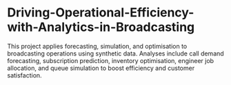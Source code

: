 # Driving-Operational-Efficiency-with-Analytics-in-Broadcasting
This project applies forecasting, simulation, and optimisation to broadcasting operations using synthetic data. Analyses include call demand forecasting, subscription prediction, inventory optimisation, engineer job allocation, and queue simulation to boost efficiency and customer satisfaction.
